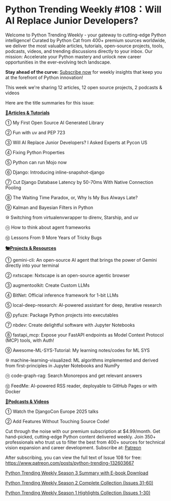 # Python Trending Weekly #108：Will AI Replace Junior Developers?

Welcome to Python Trending Weekly - your gateway to cutting-edge Python intelligence! Curated by Python Cat from 400+ premium sources worldwide, we deliver the most valuable articles, tutorials, open-source projects, tools, podcasts, videos, and trending discussions directly to your inbox. Our mission: Accelerate your Python mastery and unlock new career opportunities in the ever-evolving tech landscape.

**Stay ahead of the curve:** [Subscribe now](https://www.patreon.com/pythonweekly) for weekly insights that keep you at the forefront of Python innovation!

This week we're sharing 12 articles, 12 open source projects, 2 podcasts & videos

Here are the title summaries for this issue: 

**[🦄Articles & Tutorials](https://weekly.pythoncat.top)**


① My First Open Source AI Generated Library

② Fun with uv and PEP 723

③ Will AI Replace Junior Developers? I Asked Experts at Pycon US

④ Fixing Python Properties

⑤ Python can run Mojo now

⑥ Django: Introducing inline-snapshot-django

⑦ Cut Django Database Latency by 50-70ms With Native Connection Pooling

⑧ The Waiting Time Paradox, or, Why Is My Bus Always Late?

⑨ Kalman and Bayesian Filters in Python

⑩ Switching from virtualenvwrapper to direnv, Starship, and uv

⑪ How to think about agent frameworks

⑫ Lessons From 9 More Years of Tricky Bugs

**[🐿️Projects & Resources](https://weekly.pythoncat.top)**


① gemini-cli: An open-source AI agent that brings the power of Gemini directly into your terminal

② nxtscape: Nxtscape is an open-source agentic browser

③ augmentoolkit: Create Custom LLMs

④ BitNet: Official inference framework for 1-bit LLMs

⑤ local-deep-research: AI-powered assistant for deep, iterative research

⑥ pyfuze: Package Python projects into executables

⑦ nbdev: Create delightful software with Jupyter Notebooks

⑧ fastapi_mcp: Expose your FastAPI endpoints as Model Context Protocol (MCP) tools, with Auth!

⑨ Awesome-ML-SYS-Tutorial: My learning notes/codes for ML SYS

⑩ machine-learning-visualized: ML algorithms implemented and derived from first-principles in Jupyter Notebooks and NumPy

⑪ code-graph-rag: Search Monorepos and get relevant answers

⑫ FeedMe: AI-powered RSS reader, deployable to GitHub Pages or with Docker

**[🐢Podcasts & Videos](https://weekly.pythoncat.top)**


① Watch the DjangoCon Europe 2025 talks

② Add Features Without Touching Source Code!



Cut through the noise with our premium subscription at $4.99/month. Get hand-picked, cutting-edge Python content delivered weekly. Join 350+ professionals who trust us to filter the best from 400+ sources for technical vision expansion and career development. Subscribe at: [Patreon](https://www.patreon.com/pythonweekly)

After subscribing, you can view the full text of Issue 108 for free: https://www.patreon.com/posts/python-trending-132603667

[Python Trending Weekly Season 3 Summary with E-book Download](https://pythoncat.top/posts/2025-04-20-sweekly)

[Python Trending Weekly Season 2 Complete Collection (Issues 31-60)](https://pythoncat.top/posts/2025-04-20-iweekly)

[Python Trending Weekly Season 1 Highlights Collection (Issues 1-30)](https://pythoncat.top/posts/2023-12-11-weekly)

